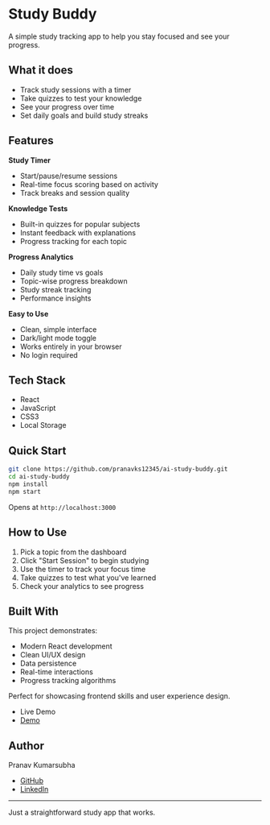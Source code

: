 # Study Buddy

A simple study tracking app to help you stay focused and see your progress.

## What it does

- Track study sessions with a timer
- Take quizzes to test your knowledge
- See your progress over time
- Set daily goals and build study streaks

## Features

**Study Timer**
- Start/pause/resume sessions
- Real-time focus scoring based on activity
- Track breaks and session quality

**Knowledge Tests**
- Built-in quizzes for popular subjects
- Instant feedback with explanations
- Progress tracking for each topic

**Progress Analytics**
- Daily study time vs goals
- Topic-wise progress breakdown
- Study streak tracking
- Performance insights

**Easy to Use**
- Clean, simple interface
- Dark/light mode toggle
- Works entirely in your browser
- No login required

## Tech Stack

- React
- JavaScript
- CSS3
- Local Storage

## Quick Start

```bash
git clone https://github.com/pranavks12345/ai-study-buddy.git
cd ai-study-buddy
npm install
npm start
```

Opens at `http://localhost:3000`

## How to Use

1. Pick a topic from the dashboard
2. Click "Start Session" to begin studying
3. Use the timer to track your focus time
4. Take quizzes to test what you've learned
5. Check your analytics to see progress

## Built With

This project demonstrates:
- Modern React development
- Clean UI/UX design
- Data persistence
- Real-time interactions
- Progress tracking algorithms

Perfect for showcasing frontend skills and user experience design.
- Live Demo
- [Demo](https://ai-study-buddy-pi.vercel.app)
## Author

Pranav Kumarsubha
- [GitHub](https://github.com/pranavks12345)
- [LinkedIn](https://linkedin.com/in/pranav-kumarsubha)

---

Just a straightforward study app that works.
